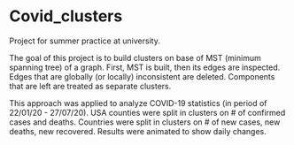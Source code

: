 # Covid_clusters
 Project for summer practice at university.
 
 The goal of this project is to build clusters on base of MST (minimum spanning tree) of a graph. First, MST is built, then its edges are inspected. Edges that are globally (or locally) inconsistent are deleted. Components that are left are treated as separate clusters.
 
This approach was applied to analyze COVID-19 statistics (in period of 22/01/20 - 27/07/20). USA counties were split in clusters on # of confirmed cases and deaths. Countries were split in clusters on # of new cases, new deaths, new recovered. Results were animated to show daily changes.   
